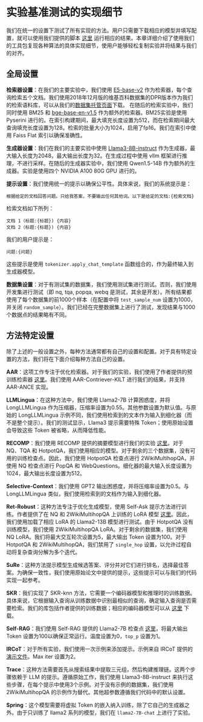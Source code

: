 # 实验基准测试的实现细节

我们在统一的设置下测试了所有实现的方法。用户只需要下载相应的模型并填写配置，就可以使用我们提供的脚本 [这里](https://github.com/RUC-NLPIR/FlashRAG/blob/main/examples/methods/run_exp.py) 运行相应的结果。本章详细介绍了使用我们的工具包复现各种算法的具体实现细节，使用户能够轻松复制实验并将结果与我们的对齐。

## 全局设置

**检索器设置**：在我们的主要实验中，我们使用 [E5-base-v2](https://huggingface.co/intfloat/e5-base-v2) 作为检索器，每个查询检索五个文档。我们使用2018年12月版的维基百科数据集的DPR版本作为我们的检索语料库，可以从我们的[数据集托管页面](https://huggingface.co/datasets/ignore/FlashRAG_datasets)下载。
在随后的检索实验中，我们同时使用 BM25 和 [bge-base-en-v1.5](https://huggingface.co/BAAI/bge-base-en-v1.5) 作为额外的检索器。BM25实验是使用 Pyserini 进行的。在索引构建期间，最大填充长度设置为512，而在检索期间最大查询填充长度设置为128。检索的批量大小为1024，启用了fp16。我们在索引中使用 Faiss Flat 索引以确保准确性。

**生成器设置**：我们在我们的主要实验中使用 [Llama3-8B-instruct](https://huggingface.co/meta-llama/Meta-Llama-3-8B-Instruct) 作为生成器，最大输入长度为2048，最大输出长度为32。在生成过程中使用 vllm 框架进行推理，不进行采样。在随后的生成器实验中，我们使用 Qwen1.5-14B 作为额外的生成器。实验是使用四个 NVIDIA A100 80G GPU 进行的。

**提示设置**：我们使用统一的提示以确保公平性。具体来说，我们的系统提示是：

```
根据给定的文档回答问题。只给我答案，不要输出任何其他词。以下是给定的文档:{检索文档}
```
检索文档如下所列：
```
文档 1（标题:{标题}) {内容} 
文档 2（标题:{标题}) {内容}
```
我们的用户提示是：
```
问题:{问题}
```
这些提示是使用 `tokenizer.apply_chat_template` 函数组合的，作为最终输入到生成器模型。

**数据集设置**：对于有测试集的数据集，我们使用测试集进行测试。否则，我们使用开发集进行测试（即 nq, tqa, popqa, webq 是测试，其余是开发）。所有结果都使用了每个数据集的前1000个样本（在配置中将 `test_sample_num` 设置为1000，并关闭 `random_sample`）。我们已经在完整数据集上进行了测试，发现结果与1000个数据点的结果略有不同。

## 方法特定设置

除了上述的一般设置之外，每种方法通常都有自己的设置和配置。对于具有特定设置的方法，我们将在下面介绍每种方法自己的设置。

**AAR**：这项工作专注于优化检索器。对于我们的实验，我们使用了作者提供的预训练检索器 [这里](https://huggingface.co/OpenMatch/AAR-Contriever-KILT)。我们使用 AAR-Contriever-KILT 进行我们的结果，并支持 AAR-ANCE 实现。

**LLMLingua**：在这种方法中，我们使用 Llama2-7B 计算困惑度，并将 LongLLMLingua 作为压缩器，压缩率设置为0.55。其他参数设置为默认值。与原始的 LongLLMLingua 示例不同，我们使用检索到的文本作为输入到细化器（而不是整个提示）。我们的测试显示，Llama3 提示需要特殊 Token；使用原始设置会导致这些 Token 被省略，从而降低性能。

**RECOMP**：我们使用 RECOMP 提供的摘要模型进行我们的实验 [这里](https://huggingface.co/fangyuan)。对于 NQ、TQA 和 HotpotQA，我们使用相应的模型。对于剩余的三个数据集，没有可用的训练检查点。因此，我们使用 HotpotQA 检查点进行 2WikiMultihopQA，并使用 NQ 检查点进行 PopQA 和 WebQuestions。细化器的最大输入长度设置为1024，最大输出长度设置为512。

**Selective-Context**：我们使用 GPT2 输出困惑度，并将压缩率设置为0.5。与 LongLLMLingua 类似，我们使用检索到的文档作为输入到细化器。

**Ret-Robust**：这种方法专注于优化生成模型，使用 Self-Ask 提示方法进行训练。作者提供了在 NQ 和 2WikiMultihopQA 上训练的 LoRA 模型 [这里](https://huggingface.co/Ori/llama-2-13b-peft-nq-retrobust)。因此，我们使用加载了相应 LoRA 的 Llama2-13B 模型进行测试。由于 HotpotQA 没有训练模型，我们使用 2WikiMultihopQA LoRA。对于剩余的数据集，我们使用 NQ LoRA。我们将最大交互轮次设置为5，最大输出 Token 设置为100。对于 HotpotQA 和 2WikiMultihopQA，我们禁用了 `single_hop` 设置，以允许过程自动将复杂查询分解为多个迭代。

**SuRe**：这种方法提示模型生成候选答案、评分并对它们进行排名，选择最佳答案。为确保一致性，我们使用原始论文中提供的提示，这些提示可以与我们的代码实现一起参考。

**SKR**：我们实现了 SKR-knn 方法，它需要一个编码器模型和推理时的训练数据。具体来说，它根据输入查询从训练数据中识别最相似的查询，确定输入查询是否需要检索。我们的库包括作者提供的训练数据；相应的编码器模型可以从 [这里](https://huggingface.co/princeton-nlp/sup-simcse-bert-base-uncased) 下载。

**Self-RAG**：我们使用 Self-RAG 提供的 Llama2-7B 检查点 [这里](https://huggingface.co/selfrag/selfrag_llama2_7b)，将最大输出 Token 设置为100以确保正常运行。温度设置为0，`top_p` 设置为1。

**IRCoT**：对于所有实验，我们使用一次示例来添加提示。示例来自 IRCoT 提供的 [演示文件](https://github.com/StonyBrookNLP/ircot/blob/main/prompts/2wikimultihopqa/gold_with_3_distractors_context_cot_qa_codex.txt)。Max iter 设置为2。

**Trace**：这种方法需要首先从搜索结果中提取三元组，然后构建推理链。这两个步骤依赖于 LLM 的提示。遵循原始工作，我们使用 Llama3-8B-instruct 来执行这些步骤，在每个提示中使用3个示例。对于没有示例的数据集，我们使用 2WikiMultihopQA 的示例作为替代。其他超参数遵循我们代码中的默认设置。

**Spring**：这个模型需要将虚拟 Token 的嵌入纳入训练，除了它自己的生成器之外。由于只训练了 llama2 系列的模型，我们在 `llama2-7B-chat` 上进行了实验。
